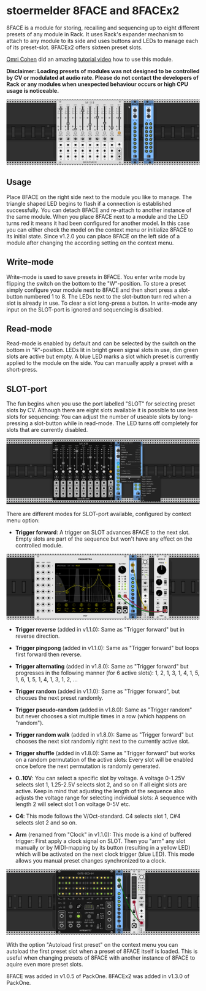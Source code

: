 # stoermelder 8FACE and 8FACEx2

8FACE is a module for storing, recalling and sequencing up to eight different presets of any module in Rack. It uses Rack's expander mechanism to attach to any module to its side and uses buttons and LEDs to manage each of its preset-slot. 8FACEx2 offers sixteen preset slots.

[Omri Cohen](https://omricohencomposer.bandcamp.com/) did an amazing [tutorial video](https://www.youtube.com/watch?v=S2j6W2nvuC8) how to use this module.

**Disclaimer: Loading presets of modules was not designed to be controlled by CV or modulated at audio rate. Please do not contact the developers of Rack or any modules when unexpected behaviour occurs or high CPU usage is noticeable.**

![8FACE Intro](./EightFace-intro.gif)

## Usage

Place 8FACE on the right side next to the module you like to manage. The triangle shaped LED begins to flash if a connection is established successfully. You can detach 8FACE and re-attach to another instance of the same module. When you place 8FACE next to a module and the LED turns red it means it had been configured for another model. In this case you can either check the model on the context menu or initialize 8FACE to its initial state. Since v1.2.0 you can place 8FACE on the left side of a module after changing the according setting on the context menu.

## Write-mode

Write-mode is used to save presets in 8FACE. You enter write mode by flipping the switch on the bottom to the "W"-position. To store a preset simply configure your module next to 8FACE and then short press a slot-button numbered 1 to 8. The LEDs next to the slot-button turn red when a slot is already in use. To clear a slot long-press a button. In write-mode any input on the SLOT-port is ignored and sequencing is disabled.

## Read-mode

Read-mode is enabled by default and can be selected by the switch on the bottom in "R"-position. LEDs lit in bright green signal slots in use, dim green slots are active but empty. A blue LED marks a slot which preset is currently applied to the module on the side. You can manually apply a preset with a short-press.

## SLOT-port

The fun begins when you use the port labelled "SLOT" for selecting preset slots by CV. Although there are eight slots available it is possible to use less slots for sequencing: You can adjust the number of useable slots by long-pressing a slot-button while in read-mode. The LED turns off completely for slots that are currently disabled.

![8FACE sequencing](./EightFace-context.png)

There are different modes for SLOT-port available, configured by context menu option:

- **Trigger forward**: A trigger on SLOT advances 8FACE to the next slot. Empty slots are part of the sequence but won't have any effect on the controlled module.

![8FACE sequencing](./EightFace-trig.gif)

- **Trigger reverse** (added in v1.1.0): Same as "Trigger forward" but in reverse direction.

- **Trigger pingpong** (added in v1.1.0): Same as "Trigger forward" but loops first forward then reverse.

- **Trigger alternating** (added in v1.8.0): Same as "Trigger forward" but progresses in the following manner (for 6 active slots): 1, 2, 1, 3, 1, 4, 1, 5, 1, 6, 1, 5, 1, 4, 1, 3, 1, 2, ...

- **Trigger random** (added in v1.1.0): Same as "Trigger forward", but chooses the next preset randomly.

- **Trigger pseudo-random** (added in v1.8.0): Same as "Trigger random" but never chooses a slot multiple times in a row (which happens on "random").

- **Trigger random walk** (added in v1.8.0): Same as "Trigger forward" but chooses the next slot randomly right next to the currently active slot.

- **Trigger shuffle** (added in v1.8.0): Same as "Trigger forward" but works on a random permutation of the active slots: Every slot will be enabled once before the next permutation is randomly generated.

- **0..10V**: You can select a specific slot by voltage. A voltage 0-1.25V selects slot 1, 1.25-2.5V selects slot 2, and so on if all eight slots are active. Keep in mind that adjusting the length of the sequence also adjusts the voltage range for selecting individual slots: A sequence with length 2 will select slot 1 on voltage 0-5V etc.

- **C4**: This mode follows the V/Oct-standard. C4 selects slot 1, C#4 selects slot 2 and so on.

- **Arm** (renamed from "Clock" in v1.1.0): This mode is a kind of buffered trigger: First apply a clock signal on SLOT. Then you "arm" any slot manually or by MIDI-mapping by its button (resulting in a yellow LED) which will be activated on the next clock trigger (blue LED). This mode allows you manual preset changes synchronized to a clock.

![8FACE arm mode](./EightFace-clock.gif)

With the option "Autoload first preset" on the context menu you can autoload the first preset slot when a preset of 8FACE itself is loaded. This is useful when changing presets of 8FACE with another instance of 8FACE to aquire even more preset slots.

8FACE was added in v1.0.5 of PackOne. 8FACEx2 was added in v1.3.0 of PackOne.